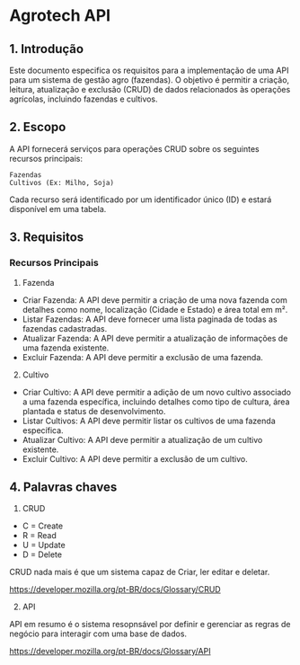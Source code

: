 # Agrotech API

## 1. Introdução

Este documento especifica os requisitos para a implementação de uma API para um sistema de gestão agro (fazendas). O objetivo é permitir a criação, leitura, atualização e exclusão (CRUD) de dados relacionados às operações agrícolas, incluindo fazendas e cultivos.

## 2. Escopo

A API fornecerá serviços para operações CRUD sobre os seguintes recursos principais:

    Fazendas
    Cultivos (Ex: Milho, Soja)

Cada recurso será identificado por um identificador único (ID) e estará disponível em uma tabela.

## 3. Requisitos
### Recursos Principais

1. Fazenda
- Criar Fazenda: A API deve permitir a criação de uma nova fazenda com detalhes como nome, localização (Cidade e Estado) e  área total em m².
- Listar Fazendas: A API deve fornecer uma lista paginada de todas as fazendas cadastradas.
- Atualizar Fazenda: A API deve permitir a atualização de informações de uma fazenda existente.
- Excluir Fazenda: A API deve permitir a exclusão de uma fazenda.

2. Cultivo
- Criar Cultivo: A API deve permitir a adição de um novo cultivo associado a uma fazenda específica, incluindo detalhes como tipo de cultura, área plantada e status de desenvolvimento.
- Listar Cultivos: A API deve permitir listar os cultivos de uma fazenda específica.
- Atualizar Cultivo: A API deve permitir a atualização de um cultivo existente.
- Excluir Cultivo: A API deve permitir a exclusão de um cultivo.

## 4. Palavras chaves
1. CRUD
- C = Create
- R = Read
- U = Update
- D = Delete

CRUD nada mais é que um sistema capaz de Criar, ler editar e deletar. 

https://developer.mozilla.org/pt-BR/docs/Glossary/CRUD

2. API

API em resumo é o sistema resopnsável por definir e gerenciar as regras de negócio para interagir com uma base de dados.

https://developer.mozilla.org/pt-BR/docs/Glossary/API

